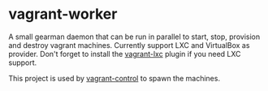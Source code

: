 # vagrant-worker

A small gearman daemon that can be run in parallel to start, stop, provision and destroy vagrant machines.
Currently support LXC and VirtualBox as provider. Don't forget to install the [vagrant-lxc](https://github.com/fgrehm/vagrant-lxc) plugin if you need LXC support.

This project is used by [vagrant-control](https://github.com/Pheromone/vagrant-control) to spawn the machines.
